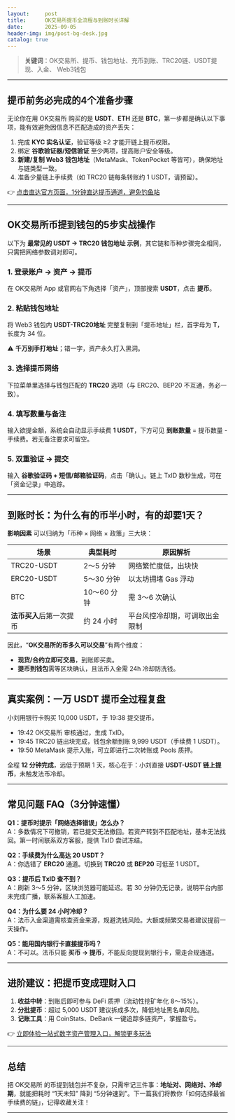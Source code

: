 ```yaml
---
layout:     post
title:      OK交易所提币全流程与到账时长详解
date:       2025-09-05
header-img: img/post-bg-desk.jpg
catalog: true
---
```


> **关键词**：OK交易所、提币、钱包地址、充币到账、TRC20链、USDT提现、入金、 Web3钱包

---

## 提币前务必完成的4个准备步骤

无论你在用 OK交易所 购买的是 **USDT**、**ETH** 还是 **BTC**，第一步都是确认以下事项，能有效避免因信息不匹配造成的资产丢失：

1. 完成 **KYC 实名认证**，验证等级 ≥2 才能开链上提币权限。  
2. 绑定 **谷歌验证器/短信验证** 至少两项，提高账户安全等级。  
3. **新建/复制 Web3 钱包地址**（MetaMask、TokenPocket 等皆可），确保地址与链类型一致。  
4. 准备少量链上手续费（如 TRC20 链每条转账约 1 USDT，请预留）。

👉 [点击直达官方页面，1分钟直达提币通道，避免钓鱼站](https://okxdog.com/)

---

## OK交易所币提到钱包的5步实战操作

以下为 **最常见的 USDT → TRC20 钱包地址 示例**，其它链和币种步骤完全相同，只需把网络参数调对即可。

### 1. 登录账户 → 资产 → 提币
在 OK交易所 App 或官网右下角选择「资产」，顶部搜索 **USDT**，点击 **提币**。

### 2. 粘贴钱包地址
将 Web3 钱包内 **USDT-TRC20地址** 完整复制到「提币地址」栏，首字母为 **T**，长度为 34 位。

⚠️ **千万别手打地址**；错一字，资产永久打入黑洞。

### 3. 选择提币网络
下拉菜单里选择与钱包匹配的 **TRC20** 选项（与 ERC20、BEP20 不互通，务必一致）。

### 4. 填写数量与备注
输入欲提金额，系统会自动显示手续费 **1 USDT**，下方可见 **到账数量** = 提币数量 - 手续费。若无备注要求可留空。

### 5. 双重验证 → 提交
输入 **谷歌验证码 + 短信/邮箱验证码**，点击「确认」。链上 TxID 数秒生成，可在「资金记录」中追踪。

---

## 到账时长：为什么有的币半小时，有的却要1天？

**影响因素** 可以归纳为「币种 × 网络 × 政策」三大块：

| 场景 | 典型耗时 | 原因解析 |
|---|---|---|
| TRC20-USDT | 2～5 分钟 | 网络繁忙度低，出块快 |
| ERC20-USDT | 5～30 分钟 | 以太坊拥堵 Gas 浮动 |
| BTC | 10～60 分钟 | 需 3～6 次确认 |
| **法币买入**后第一次提币 | 约 24 小时 | 平台风控冷却期，可调取出金限制 |

因此，“**OK交易所的币多久可以交易**”有两个维度：  
- **现货/合约立即可交易**，到账即买卖。  
- **提币到钱包**需等区块确认，且法币入金需 24h 冷却防洗钱。

---

## 真实案例：一万 USDT 提币全过程复盘

小刘用银行卡购买 10,000 USDT，于 19:38 提交提币。

- 19:42 OK交易所 审核通过，生成 TxID。  
- 19:45 TRC20 链出块完成，钱包余额到账 9,999 USDT（手续费 1 USDT）。  
- 19:50 MetaMask 提示入账，可立即进行二次转账或 Pools 质押。  

全程 **12 分钟完成**，远低于预期 1 天，核心在于：小刘直接 **USDT-USDT 链上提币**，未触发法币冷却。

---

## 常见问题 FAQ（3分钟速懂）

**Q1：提币时提示「网络选择错误」怎么办？**  
A：多数情况下可撤销，若已提交无法撤回。若资产转到不匹配地址，基本无法找回。第一时间联系双方客服，提供 TxID 尝试冻结。

**Q2：手续费为什么高达 20 USDT？**  
A：你选错了 **ERC20** 通道。切换到 **TRC20** 或 **BEP20** 可低至 1 USDT。

**Q3：提币后 TxID 查不到？**  
A：刷新 3～5 分钟，区块浏览器可能延迟。若 30 分钟仍无记录，说明平台内部未完成广播，联系客服人工加速。

**Q4：为什么要 24 小时冷却？**  
A：法币入金渠道需核查资金来源，规避洗钱风险。大额或频繁交易者建议提前一天操作。

**Q5：能用国内银行卡直接提币吗？**  
A：不可以。法币只能 **买币 → 提币**，不能反向提现到银行卡，需走合规通道。

---

## 进阶建议：把提币变成理财入口

1. **收益中转**：到账后即可参与 DeFi 质押（流动性挖矿年化 8～15%）。  
2. **分批提币**：超过 5,000 USDT 建议拆成多次，降低地址黑名单风险。  
3. **记账工具**：用 CoinStats、DeBank 一键追踪多链资产，掌握盈亏。

👉 [立即体验一站式数字资产管理入口，解锁更多玩法](https://okxdog.com/)

---

## 总结

把 OK交易所 的币提到钱包并不复杂，只需牢记三件事：**地址对、网络对、冷却期**，就能把耗时 “1天未知” 降到 “5分钟速到”。下一篇我们将教你「如何选择最省手续费的链」，记得收藏关注！

---